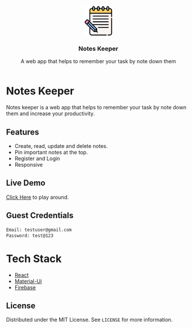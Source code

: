<!-- PROJECT LOGO -->
<br />
<p align="center">
  <a href="https://github.com/shubhamkhunt04/mood-enhancer-player">
    <img src="images/appLogo.svg" alt="Logo" width="80" height="80">
  </a>

  <h3 align="center">Notes Keeper</h3>

  <p align="center">
    A web app that helps to remember your task by note down them
    <br />
    <br />

<!-- ABOUT THE PROJECT -->

# Notes Keeper

Notes keeper is a web app that helps to remember your task by note down them and increase your productivity.
  
## Features

- Create, read, update and delete notes.
- Pin important notes at the top.
- Register and Login
- Responsive

## Live Demo

[Click Here](https://phonebook08.netlify.app) to play around.

## Guest Credentials

```
Email: testuser@gmail.com
Password: test@123
```

# Tech Stack

- [React](https://reactjs.org/)
- [Material-Ui](https://material-ui.com/)
- [Firebase](https://firebase.google.com)



<!-- LICENSE -->

## License

Distributed under the MIT License. See `LICENSE` for more information.

